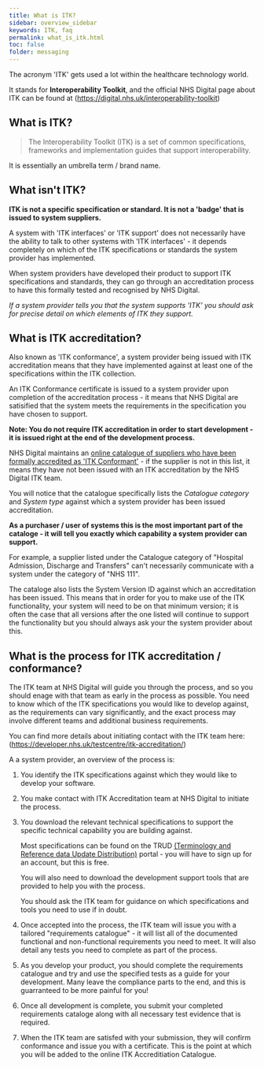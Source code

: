 ```yaml
---
title: What is ITK?
sidebar: overview_sidebar
keywords: ITK, faq
permalink: what_is_itk.html
toc: false
folder: messaging
---
```


The acronym 'ITK' gets used a lot within the healthcare technology world.

It stands for **Interoperability Toolkit**, and the official NHS Digital page about ITK can be found at (https://digital.nhs.uk/interoperability-toolkit)

## What is ITK?

> The Interoperability Toolkit (ITK) is a set of common specifications, frameworks and implementation guides that support interoperability.

It is essentially an umbrella term / brand name.

## What isn't ITK?

**ITK is not a specific specification or standard. It is not a 'badge' that is issued to system suppliers.**

A system with 'ITK interfaces' or 'ITK support' does not necessarily have the ability to talk to other systems with 'ITK interfaces' - it depends completely on which of the ITK specifications or standards the system provider has implemented.

When system providers have developed their product to support ITK specifications and standards, they can go through an accreditation process to have this formally tested and recognised by NHS Digital.

*If a system provider tells you that the system supports 'ITK' you should ask for precise detail on which elements of ITK they support.*

## What is ITK accreditation?

Also known as 'ITK conformance', a system provider being issued with ITK accreditation means that they have implemented against at least one of the specifications within the ITK collection.

An ITK Conformance certificate is issued to a system provider upon completion of the accreditation process - it means that NHS Digital are satisified that the system meets the requirements in the specification you have chosen to support.

**Note: You do not require ITK accreditation in order to start development - it is issued right at the end of the development process.**

NHS Digital maintains an [online catalogue of suppliers who have been formally accredited as 'ITK Conformant'](https://digital.nhs.uk/interoperability-toolkit/accreditation-catalogue) - if the supplier is not in this list, it means they have not been issued with an ITK accreditation by the NHS Digital ITK team.

You will notice that the catalogue specifically lists the *Catalogue category* and *System type* against which a system provider has been issued accreditation.

**As a purchaser / user of systems this is the most important part of the cataloge - it will tell you exactly which capability a system provider can support.**

For example, a supplier listed under the Catalogue category of "Hospital Admission, Discharge and Transfers" can't necessarily communicate with a system under the category of "NHS 111".

The cataloge also lists the System Version ID against which an accreditation has been issued. This means that in order for you to make use of the ITK functionality, your system will need to be on that minimum version; it is often the case that all versions after the one listed will continue to support the functionality but you should always ask your the system provider about this.

## What is the process for ITK accreditation / conformance?

The ITK team at NHS Digital will guide you through the process, and so you should enage with that team as early in the process as possible. You need to know which of the ITK specifications you would like to develop against, as the requirements can vary significantly, and the exact process may involve different teams and additional business requirements.

You can find more details about initiating contact with the ITK team here: (https://developer.nhs.uk/testcentre/itk-accreditation/)

A a system provider, an overview of the process is:

1. You identify the ITK specifications against which they would like to develop your software.

2. You make contact with ITK Accreditation team at NHS Digital to initiate the process.

3. You download the relevant technical specifications to support the specific technical capability you are building against.

   Most specifications can be found on the TRUD [(Terminology and Reference data Update Distribution)](https://isd.digital.nhs.uk/trud3/user/guest/group/0/home) portal - you will have to sign up for an account, but this is free.

   You will also need to download the development support tools that are provided to help you with the process.

   You should ask the ITK team for guidance on which specifications and tools you need to use if in doubt.

4. Once accepted into the process, the ITK team will issue you with a tailored "requirements catalogue" - it will list all of the documented functional and non-functional requirements you need to meet. It will also detail any tests you need to complete as part of the process.

5. As you develop your product, you should complete the requirements catalogue and try and use the specified tests as a guide for your development. Many leave the compliance parts to the end, and this is guarranteed to be more painful for you!

6. Once all development is complete, you submit your completed requirements cataloge along with all necessary test evidence that is required.

7. When the ITK team are satisfed with your submission, they will confirm conformance and issue you with a certificate. This is the point at which you will be added to the online ITK Accreditiation Catalogue.
